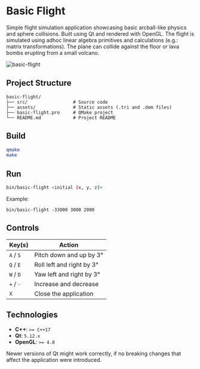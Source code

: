 # Basic Flight

Simple flight simulation application showcasing basic arcball-like physics and sphere collisions. Built using Qt and rendered with OpenGL.
The flight is simulated using adhoc linear algebra primitives and calculations (e.g.: matrix transformations).
The plane can collide against the floor or lava bombs erupting from a small volcano.

![basic-flight](https://github.com/user-attachments/assets/1e457f28-ac3e-4172-8f80-ef44ef4a60af)

## Project Structure

```plaintext
basic-flight/
├── src/                 # Source code
├── assets/              # Static assets (.tri and .dem files)
├── basic-flight.pro     # QMake project
└── README.md            # Project README
```

## Build

```bash
qmake
make
```

## Run

```bash
bin/basic-flight <initial (x, y, z)>
```

Example:

```shell
bin/basic-flight -33000 3000 2000
```

## Controls

| Key(s)                  | Action                                |
|-------------------------|---------------------------------------|
| `A` / `S`               | Pitch down and up by 3°               |
| `Q` / `E`               | Roll left and right by 3°             |
| `W` / `D`               | Yaw left and right by 3°              |
| `+` / `-`               | Increase and decrease                 |
| `X`                     | Close the application                 |

## Technologies

* **C++**: `>= C++17`
* **Qt**: `5.12.x`
* **OpenGL**: `>= 4.0`

Newer versions of Qt might work correctly, if no breaking changes that affect the application were introduced.
